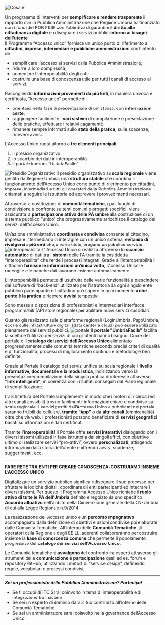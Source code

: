 ![Cosa e'](../../../../../accesso-unico/images/2018/11/cosae.png)

Un programma di interventi per **semplificare e rendere trasparente** il rapporto con la Pubblica Amministrazione che Regione Umbria ha finanziato con i fondi del POR FESR con l’obiettivo di garantire il **diritto alla cittadinanza digitale** e ridisegnare i servizi pubblici **intorno ai bisogni dell’utente**.
<br>Il Programma “Accesso unico” fornisce un unico punto di riferimento a **cittadini, imprese, intermediari e pubbliche amministrazioni** con l'intento di:
- semplificare l’accesso ai servizi della Pubblica Amministrazione;
- ridurre la loro complessità;
- aumentare l’interoperabilità degli enti;
- costruire una base di conoscenza utile per tutti i canali di accesso ai servizi.

Raccogliendo **informazioni provenienti da più Enti**, in maniera univoca e certificata, “Accesso unico” permette di:
 - orientarsi nella fase di presentazione di un’istanza, con **informazioni certe**;
 - raggiungere facilmente i **vari sistemi** di compilazione e presentazione delle pratiche, effettuare i relativi pagamenti;
- rimanere sempre informati sullo **stato della pratica**, sulle scadenze, ricevere avvisi.

L’Accesso Unico ruota attorno a **tre elementi principali**:

1. il presidio organizzativo
2. lo scambio dei dati in interoperabilità
3. il portale internet “UmbriaFacile”

![Presidio Organizzativo](../../../../accesso-unico/images/2018/11/presidioorganizzativo.png)
Il presidio organizzativo su **scala regionale** viene gestito da Regione Umbria: una **struttura stabile** che coordina il funzionamento dell’Accesso Unico come punto di riferimento per cittadini, imprese, intermediari e tutti gli operatori della Pubblica Amministrazione chiamati a seguire le istruttorie ed approvare i provvedimenti necessari.

Attraverso la costituzione di **comunità tematiche**, quali luoghi di condivisione e confronto su temi comuni e progetti specifici, viene assicurata la **partecipazione attiva delle PA umbre** alla costruzione di un sistema pubblico “unico” che progressivamente arricchisce il catalogo dei servizi dell’Accesso Unico.

Un’azione amministrativa **coordinata e condivisa** consente al cittadino, impresa e intermediario di interagire con un unico sistema, **evitando di rivolgersi a più enti** che, a vario titolo, erogano un pubblico servizio.
![interoperabilità](../../../../accesso-unico/images/2018/11/interoperabilita.png)
L’ Accesso Unico si realizza attraverso lo **scambio automatico** di dati tra i **sistemi** delle PA tramite la cosiddetta “interoperabilità” che rende i processi integrati.
Grazie all’interoperabilità il cittadino **fornisce le informazioni un’unica volta**, l’Accesso Unico le raccoglie e le banche dati lavorano insieme automaticamente.

L’interoperabilità permette di usufruire delle varie funzionalità a prescindere dal software di “back-end” utilizzato per l'istruttoria da ogni singolo ente pubblico partecipante e il cittadino può sapere in ogni momento **a che punto è la pratica** e ricevere **avvisi** tempestivi.

Sono messe a disposizione di professionisti e intermediari interfacce programmabili (API store regionale) per abilitare nuovi servizi sussidiari.

Quanto già realizzato sulle piattaforme regionali (LoginUmbria, PagoUmbria, ecc) e sulle infrastrutture digitali (data center e cloud) può essere utilizzato pienamente dai servizi pubblici.
![portale](../../../../accesso-unico/images/2018/11/portale.png)
Il **portale "UmbriaFacile"** facilita la scelta e l'utilizzo dei servizi di cui gli utenti hanno bisogno.
Cuore del portale è il **catalogo dei servizi dell’Accesso Unico** alimentato progressivamente dalle comunità tematiche secondo precisi criteri di qualità e di funzionalità, processi di miglioramento continuo e metodologie ben definite.

Grazie al Portale il catalogo dei servizi unifica su scala regionale il **livello informativo, documentale e la modulistica**, indirizzando verso la presentazione/compilazione della singola pratica di interesse attraverso **“link intelligenti”**, in coerenza con i risultati conseguiti dal Piano regionale di semplificazione.

L’architettura del Portale si implementa in modo che i motori di ricerca (ed altri canali possibili) trovino facilmente informazioni chiare e condivise su scala regionale.
I servizi gestiti dall’Accesso Unico e pubblicati nel portale saranno fruibili da cellulare,  **tramite "App"** o da **altri canali** (omnicanalità) oltre che via web.
I professionisti possono beneficiare di **servizi geografici** basati su informazioni e dati certificati.

Tramite l’**interoperabilità** il Portale offre **servizi interattivi** dialogando con i diversi sistemi utilizzati in fase istruttoria dai singoli uffici, con obiettivo ultimo di realizzare servizi “pro-attivi”, ovvero **personalizzati**, attingendo informazioni dalla storia dell’utente e offrendo avvisi, scadenze, suggerimenti, ecc.
-   -----------------------------------------

**FARE RETE TRA ENTI PER CREARE CONOSCENZA:
COSTRUIAMO INSIEME L’ACCESSO UNICO**

Digitalizzare un servizio pubblico significa ridisegnare il suo processo per sfruttare le logiche digitali, coordinare gli enti partecipanti ed integrare i diversi sistemi.
Per questo il Programma Accesso Unico richiede il **ruolo attivo di tutte le PA dell’Umbria** definito e regolato da uno specifico **Accordo attuativo** nell’ambito della Convenzione generale della CN-Umbria di cui alla Legge Regionale n.9/2014.

La realizzazione dell’Accesso unico è un **percorso impegnativo** accompagnato dalla  definizione di obiettivi e azioni condivise poi elaborate dalle Comunità Tematiche.
All’interno delle **Comunità Tematiche** gli operatori della Regione e degli EE.LL. aderenti collaboreranno per costruire insieme la **base di conoscenza comune** che permette il popolamento progressivo del **catalogo dei servizi dell'Accesso Unico**.

Le Comunità tematiche **si avvalgono** del confronto tra esperti attraverso gli strumenti della **comunicazione e partecipazione** quali ad es. forum e repository GitHub, utilizzando i metodi di “service design”, definendo regole, vocabolari e processi condivisi.

- ------------------------------

***Sei un professionista della Pubblica Amministrazione?
  Partecipa!***


- Se ti occupi di ITC  Sarai coinvolto in tema di interoperabilità e di integrazione tra i sistemi
- Se sei un esperto di dominio darai il tuo contributo all’interno delle Comunità Tematiche
- Se sei un amministratore sarai coinvolto nella governance dell’Accesso Unico
